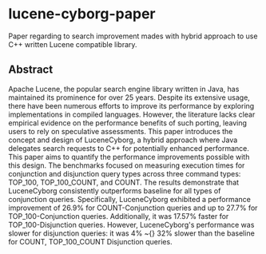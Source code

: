 # lucene-cyborg-paper
Paper regarding to search improvement mades with hybrid approach to use C++ written Lucene compatible library.

## Abstract
Apache Lucene, the popular search engine library written in Java, has maintained its prominence for over 25 years. Despite its extensive usage, there have been numerous efforts to improve its performance by exploring implementations in compiled languages. However, the literature lacks clear empirical evidence on the performance benefits of such porting, leaving users to rely on speculative assessments. This paper introduces the concept and design of LuceneCyborg, a hybrid approach where Java delegates search requests to C++ for potentially enhanced performance. This paper aims to quantify the performance improvements possible with this design. The benchmarks focused on measuring execution times for conjunction and disjunction query types across three command types: TOP\_100, TOP\_100\_COUNT, and COUNT. The results demonstrate that LuceneCyborg consistently outperforms baseline for all types of conjunction queries. Specifically, LuceneCyborg exhibited a performance improvement of 26.9\% for COUNT-Conjunction queries and up to 27.7\% for TOP\_100-Conjunction queries. Additionally, it was 17.57\% faster for TOP\_100-Disjunction queries. However, LuceneCyborg's performance was slower for disjunction queries: it was 4\% \~{} 32\% slower than the baseline for COUNT, TOP\_100\_COUNT Disjunction queries.
